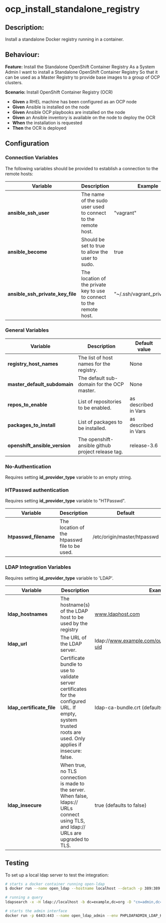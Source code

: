 # ocp_install_standalone_registry

## Description:

Install a standalone Docker registry running in a container.

## Behaviour:

**Feature:** Install the Standalone OpenShift Container Registry
As a System Admin
I want to install a Standalone OpenShift Container Registry
So that it can be used as a Master Registry to provide base images to a group of OCP clusters.

**Scenario:** Install OpenShift Container Registry (OCR)
- **Given** a RHEL machine has been configured as an OCP node
- **Given** Ansible is installed on the node
- **Given** Ansible OCP playbooks are installed on the node
- **Given** an Ansible inventory is available on the node to deploy the OCR
- **When** the installation is requested
- **Then** the OCR is deployed

## Configuration

### Connection Variables

The following variables should be provided to establish a connection to the remote hosts:

| Variable  | Description  | Example |
|---|---|---|
|**ansible_ssh_user**| The name of the sudo user used to connect to the remote host. | "vagrant" |
|**ansible_become**| Should be set to true to allow the user to sudo.| true |
|**ansible_ssh_private_key_file**| The location of the private key to use to connect to the remote host. | "~/.ssh/vagrant_private_key"|

### General Variables

| Variable  | Description  | Default value |
|---|---|---|
| **registry_host_names** | The list of host names for the registry. | None |
| **master_default_subdomain** | The default sub-domain for the OCP master. | None |
| **repos_to_enable** | List of repositories to be enabled. | as described in Vars |
| **packages_to_install** | List of packages to be installed. | as described in Vars |
| **openshift_ansible_version** | The openshift-ansible github project release tag.  | release-3.6 |

### No-Authentication

Requires setting **id_provider_type** variable to an empty string.

### HTPasswd authentication

Requires setting **id_provider_type** variable to "HTPasswd".

| Variable  | Description  | Default |
|---|---|---|
| **htpasswd_filename** | The location of the htpasswd file to be used. | /etc/origin/master/htpasswd |

### LDAP Integration Variables

Requires setting **id_provider_type** variable to 'LDAP'.

| Variable  | Description  | Example | Mandatory |
|---|---|---|---|
| **ldap_hostnames** | The hostname(s) of the LDAP host to be used by the registry | www.ldaphost.com | yes |
| **ldap_url** | The URL of the LDAP server. |  ldap://www.example.com/ou=users,dc=acme,dc=com?uid | yes |
| **ldap_certificate_file** | Certificate bundle to use to validate server certificates for the configured URL. If empty, system trusted roots are used. Only applies if insecure: false. | ldap-ca-bundle.crt (defaults to an empty string)| no |
| **ldap_insecure** | When true, no TLS connection is made to the server. When false, ldaps:// URLs connect using TLS, and ldap:// URLs are upgraded to TLS. | true (defaults to false) | no |

## Testing

To set up a local ldap server to test the integration:

```bash
# starts a docker container running open-ldap
$ docker run --name open_ldap --hostname localhost --detach -p 389:389 -p 636:636 osixia/openldap:1.1.10

# running a query
ldapsearch -x -H ldap://localhost -b dc=example,dc=org -D "cn=admin,dc=example,dc=org" -w admin

# starts the admin interface
docker run -p 6443:443 --name open_ldap_admin --env PHPLDAPADMIN_LDAP_HOSTS=localhost --detach osixia/phpldapadmin:0.7.0

```
